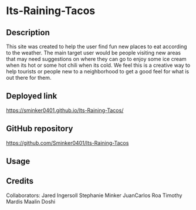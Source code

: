 # Its-Raining-Tacos

## Description

This site was created to help the user find fun new places to eat according to the weather. The main target user would be people visiting new areas that may need suggestions on where they can go to enjoy some ice cream when its hot or some hot chili when its cold. We feel this is a creative way to help tourists or people new to a neighborhood to get a good feel for what is out there for them.

## Deployed link

https://sminker0401.github.io/Its-Raining-Tacos/ 

## GitHub repository

https://github.com/Sminker0401/Its-Raining-Tacos 

## Usage


## Credits

Collaborators:
Jared Ingersoll
Stephanie Minker
JuanCarlos Roa
Timothy Mardis
Maalin Doshi
